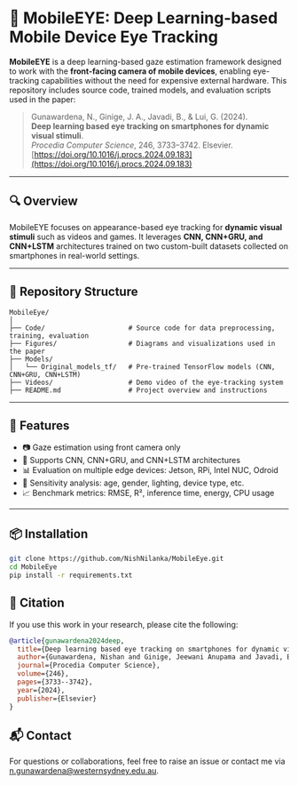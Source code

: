 # 📱 MobileEYE: Deep Learning-based Mobile Device Eye Tracking

**MobileEYE** is a deep learning-based gaze estimation framework designed to work with the **front-facing camera of mobile devices**, enabling eye-tracking capabilities without the need for expensive external hardware. This repository includes source code, trained models, and evaluation scripts used in the paper:

> Gunawardena, N., Ginige, J. A., Javadi, B., & Lui, G. (2024).  
> **Deep learning based eye tracking on smartphones for dynamic visual stimuli**.  
> *Procedia Computer Science*, 246, 3733–3742. Elsevier.  
> [https://doi.org/10.1016/j.procs.2024.09.183](https://doi.org/10.1016/j.procs.2024.09.183)

---

## 🔍 Overview

MobileEYE focuses on appearance-based eye tracking for **dynamic visual stimuli** such as videos and games. It leverages **CNN, CNN+GRU, and CNN+LSTM** architectures trained on two custom-built datasets collected on smartphones in real-world settings.

---

## 📂 Repository Structure

```
MobileEye/
│
├── Code/                     # Source code for data preprocessing, training, evaluation
├── Figures/                  # Diagrams and visualizations used in the paper
├── Models/
│   └── Original_models_tf/   # Pre-trained TensorFlow models (CNN, CNN+GRU, CNN+LSTM)
├── Videos/                   # Demo video of the eye-tracking system
├── README.md                 # Project overview and instructions
```

---

## 🚀 Features

- 📷 Gaze estimation using front camera only
- 🧠 Supports CNN, CNN+GRU, and CNN+LSTM architectures
- 📊 Evaluation on multiple edge devices: Jetson, RPi, Intel NUC, Odroid
- 🔎 Sensitivity analysis: age, gender, lighting, device type, etc.
- 📈 Benchmark metrics: RMSE, R², inference time, energy, CPU usage

---

## 📦 Installation

```bash
git clone https://github.com/NishNilanka/MobileEye.git
cd MobileEye
pip install -r requirements.txt
```

## 📝 Citation

If you use this work in your research, please cite the following:

```bibtex
@article{gunawardena2024deep,
  title={Deep learning based eye tracking on smartphones for dynamic visual stimuli},
  author={Gunawardena, Nishan and Ginige, Jeewani Anupama and Javadi, Bahman and Lui, Gough},
  journal={Procedia Computer Science},
  volume={246},
  pages={3733--3742},
  year={2024},
  publisher={Elsevier}
}
```

## 📬 Contact

For questions or collaborations, feel free to raise an issue or contact me via [n.gunawardena@westernsydney.edu.au](mailto:n.gunawardena@westernsydney.edu.au).

